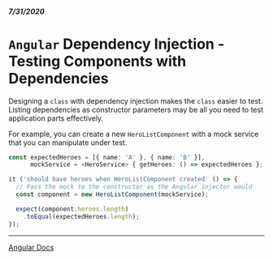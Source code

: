 ##### 7/31/2020
# `Angular` Dependency Injection - Testing Components with Dependencies
Designing a `class` with dependency injection makes the `class` easier to test. Listing dependencies as constructor parameters may be all you need to test application parts effectively.

For example, you can create a new `HeroListComponent` with a mock service that you can manipulate under test.

```ts
const expectedHeroes = [{ name: 'A' }, { name: 'B' }],
      mockService = <HeroService> { getHeroes: () => expectedHeroes };

it ('should have heroes when HeroListComponent created' () => {
  // Pass the mock to the constructor as the Angular injector would
  const component = new HeroListComponent(mockService);

  expect(component.heroes.length)
    .toEqual(expectedHeroes.length);
});
```

---

[Angular Docs](https://angular.io/guide/dependency-injection#testing-components-with-dependencies)